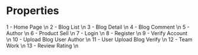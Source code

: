 # Properties
1 - Home Page \n 
2 - Blog List \n
3 - Blog Detail \n
4 - Blog Comment \n
5 - Author \n
6 - Product Sell \n
7 - Login \n
8 - Register \n
9 - Verify Account \n
10 - Upload Blog User Author \n
11 - User Upload Blog Verify \n
12 - Team Work \n
13 - Review Rating \n

